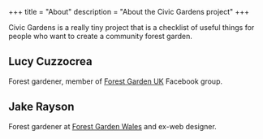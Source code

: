 +++
title = "About"
description = "About the Civic Gardens project"
+++

Civic Gardens is a really tiny project that is a checklist of useful things for people who want to create a community forest garden.

## Lucy Cuzzocrea

Forest gardener, member of [Forest Garden UK](https://www.facebook.com/groups/405281259629562/) Facebook group.

## Jake Rayson

Forest gardener at [Forest Garden Wales](https://www.forestgarden.wales/) and ex-web designer.

